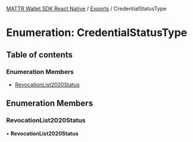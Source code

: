 [MATTR Wallet SDK React Native](../README.md) / [Exports](../modules.md) / CredentialStatusType

# Enumeration: CredentialStatusType

## Table of contents

### Enumeration Members

- [RevocationList2020Status](CredentialStatusType.md#revocationlist2020status)

## Enumeration Members

### RevocationList2020Status

• **RevocationList2020Status**
